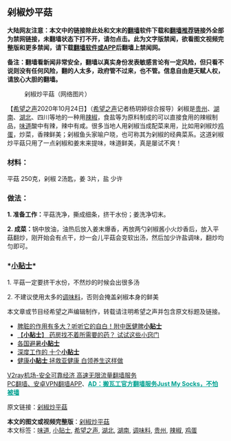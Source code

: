  <h2>剁椒炒平菇</h2> <p class="notice"><b>大陆网友注意：本文中的链接除此处和文末的<a href="https://github.com/bannedbook/fanqiang" >翻墙</a>软件下载和<a href="https://github.com/killgcd/justmysocks/blob/master/README.md">翻墙推荐</a>链接外全部为禁网链接，未翻墙状态下打不开，请勿点击。此为文字版禁闻，欲看图文视频完整版和更多禁闻，请下载<a href="https://github.com/bannedbook/fanqiang">翻墙软件或APP</a>后翻墙上禁闻网。</p><p>备注：翻墙看新闻非常安全，翻墙以真实身份发表敏感言论有一定风险，但只看不说则没有任何风险，翻的人太多，政府管不过来，也不管。信息自由是天赋人权，请放心大胆的翻墙。</b></p>  <div class="entry"> <figure><figcaption>剁椒炒平菇（网络图片）</figcaption></figure> <p>【<span class='wp_keywordlink_affiliate'><a href="https://www.soundofhope.org" title="希望之声" target="_blank">希望之声</a></span>2020年10月24日】（<a href="https://www.bannedbook.org/bnews/tag/%e5%b8%8c%e6%9c%9b%e4%b9%8b%e5%a3%b0/" class="st_tag internal_tag" rel="tag" title="标签 希望之声 下的日志">希望之声</a>记者杨玥婷综合报导）剁椒是<a href="https://www.bannedbook.org/bnews/tag/%e8%b4%b5%e5%b7%9e/" class="st_tag internal_tag" rel="tag" title="标签 贵州 下的日志">贵州</a>、<a href="https://www.bannedbook.org/bnews/tag/%e6%b9%96%e5%8d%97/" class="st_tag internal_tag" rel="tag" title="标签 湖南 下的日志">湖南</a>、<a href="https://www.bannedbook.org/bnews/tag/%e6%b9%96%e5%8c%97/" class="st_tag internal_tag" rel="tag" title="标签 湖北 下的日志">湖北</a>、四川等地的一种用<a href="https://www.bannedbook.org/bnews/tag/%e8%be%a3%e6%a4%92/" class="st_tag internal_tag" rel="tag" title="标签 辣椒 下的日志">辣椒</a>，食盐等为原料制成的可以直接食用的辣椒制品，<a href="https://www.bannedbook.org/bnews/tag/%E5%91%B3%E9%81%93/" class="st_tag internal_tag" rel="tag" title="标签 味道 下的日志">味道</a>酸中有辣，辣中有咸。很多当地人用剁椒当成配菜来用，比如用剁椒炒<a href="https://www.bannedbook.org/bnews/tag/%e9%b8%a1%e8%9b%8b/" class="st_tag internal_tag" rel="tag" title="标签 鸡蛋 下的日志">鸡蛋</a>，炒菜，香辣鲜美；剁椒鱼头家喻户晓，也可称其为剁椒的经典菜系。这道剁椒炒平菇只用了一点剁椒和姜末来提味，味道鲜美，真是屡试不爽！</p> <h3>材料：</h3> <p>平菇 250克，剁椒 2汤匙，姜 3片，盐 少许</p> <h3>做法：</h3> <p><strong>1. 准备工作：</strong>平菇洗净，撕成细条，挤干水份；姜洗净切末。</p> <p><strong>2. 成菜：</strong>锅中放油，油热后放入姜末爆香，再放两勺剁椒酱小火炒香后，放入平菇翻炒，刚开始会有点干，炒一会儿平菇会变软出汤，然后加少许盐调味，翻炒均匀即可。</p>  <h3>*<a href="https://www.bannedbook.org/bnews/tag/%E5%B0%8F%E8%B4%B4%E5%A3%AB/" class="st_tag internal_tag" rel="tag" title="标签 小贴士 下的日志">小贴士</a>*</h3> <p>1. 平菇一定要挤干水份，不然炒的时候会出很多汤</p> <p>2. 不建议使用太多的<a href="https://www.bannedbook.org/bnews/tag/%E8%B0%83%E5%91%B3%E6%96%99/" class="st_tag internal_tag" rel="tag" title="标签 调味料 下的日志">调味料</a>，否则会掩盖剁椒本身的鲜美</p> <p>本文章或节目经希望之声编辑制作，转载请注明希望之声并包含原文标题及链接。</p> <ul class='op-related-articles' title='相关阅读'> <li><a href='https://www.bannedbook.org/bnews/health/20201007/1409418.html' target='_blank'>脾脏的作用有多大？听听它的自白！附中医健脾<b>小贴士</b></a></li> <li><a href='https://www.bannedbook.org/bnews/comments/20200324/1299430.html' target='_blank'>【<b>小贴士</b>】 药房找不着所需要的药？ 试试这些小窍门</a></li> <li><a href='https://www.bannedbook.org/bnews/lifebaike/20190821/1178127.html' target='_blank'>各国避暑<b>小贴士</b></a></li> <li><a href='https://www.bannedbook.org/bnews/lifebaike/20190403/1107500.html' target='_blank'>深度工作的 十个<b>小贴士</b></a></li> <li><a href='https://www.bannedbook.org/bnews/health/20190323/1101780.html' target='_blank'>健康<b>小贴士</b> 拯救亚健康 白领养生这样做</a></li> </ul> <p class="texttj"> <a href="https://www.bannedbook.org/forum23/topic22702.html" target="_blank">V2ray机场-安全可靠经济 高速无限流量翻墙服务</a><br/> <a href="https://github.com/bannedbook/fanqiang/wiki/%E7%A6%81%E9%97%BB%E7%BD%91%E5%AE%89%E5%8D%93%E7%BF%BB%E5%A2%99%E6%96%B0%E9%97%BBAPP" target="_blank">PC翻墙、安卓VPN翻墙APP</a>、<span onclick="window.open('https://github.com/killgcd/justmysocks/blob/master/README.md')" style="font-weight:bold;color:#00A191;cursor:pointer;text-decoration:underline;outline:none">AD：搬瓦工官方翻墙服务Just My Socks，不怕被墙</span></p><p>原文链接：<a class="src_link"  href="https://www.soundofhope.org/post/428734" target="_blank">剁椒炒平菇</a></p> <a name='sharetosocial'></a>       <div><b>本文的图文或视频完整版</b>：<a href='https://www.bannedbook.org/bnews/comments/20201024/1419530.html'>剁椒炒平菇</a></div>  </div><!--END ENTRY--> <div class="postfooter"> <div>本文标签：<a href="https://www.bannedbook.org/bnews/tag/%E5%91%B3%E9%81%93/" rel="tag">味道</a>, <a href="https://www.bannedbook.org/bnews/tag/%E5%B0%8F%E8%B4%B4%E5%A3%AB/" rel="tag">小贴士</a>, <a href="https://www.bannedbook.org/bnews/tag/%e5%b8%8c%e6%9c%9b%e4%b9%8b%e5%a3%b0/" rel="tag">希望之声</a>, <a href="https://www.bannedbook.org/bnews/tag/%e6%b9%96%e5%8c%97/" rel="tag">湖北</a>, <a href="https://www.bannedbook.org/bnews/tag/%e6%b9%96%e5%8d%97/" rel="tag">湖南</a>, <a href="https://www.bannedbook.org/bnews/tag/%E8%B0%83%E5%91%B3%E6%96%99/" rel="tag">调味料</a>, <a href="https://www.bannedbook.org/bnews/tag/%e8%b4%b5%e5%b7%9e/" rel="tag">贵州</a>, <a href="https://www.bannedbook.org/bnews/tag/%e8%be%a3%e6%a4%92/" rel="tag">辣椒</a>, <a href="https://www.bannedbook.org/bnews/tag/%e9%b8%a1%e8%9b%8b/" rel="tag">鸡蛋</a></div>  </div><!--END POSTFOOTER--> 